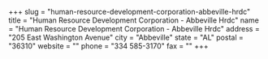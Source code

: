 +++
slug = "human-resource-development-corporation-abbeville-hrdc"
title = "Human Resource Development Corporation - Abbeville Hrdc"
name = "Human Resource Development Corporation - Abbeville Hrdc"
address = "205 East Washington Avenue"
city = "Abbeville"
state = "AL"
postal = "36310"
website = ""
phone = "334 585-3170"
fax = ""
+++
